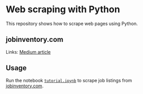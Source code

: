 # Web scraping with Python

This repository shows how to scrape web pages using Python.

## jobinventory.com

Links: [Medium article](https://medium.com/@morihosseini/python-web-scraping-a-beginners-guide-to-scraping-job-listings-9d185855e7cb)

## Usage

Run the notebook [`tutorial.ipynb`](jobinventory.com/tutorial.ipynb) to scrape job listings from [jobinventory.com](jobinventory.com).
